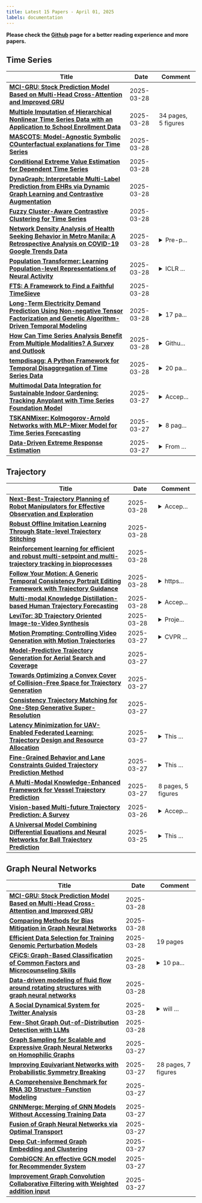 ```yaml
---
title: Latest 15 Papers - April 01, 2025
labels: documentation
---
```

**Please check the [Github](https://github.com/zezhishao/MTS_Daily_ArXiv) page for a better reading experience and more papers.**

## Time Series
| **Title** | **Date** | **Comment** |
| --- | --- | --- |
| **[MCI-GRU: Stock Prediction Model Based on Multi-Head Cross-Attention and Improved GRU](http://arxiv.org/abs/2410.20679v2)** | 2025-03-28 |  |
| **[Multiple Imputation of Hierarchical Nonlinear Time Series Data with an Application to School Enrollment Data](http://arxiv.org/abs/2401.01872v2)** | 2025-03-28 | 34 pages, 5 figures |
| **[MASCOTS: Model-Agnostic Symbolic COunterfactual explanations for Time Series](http://arxiv.org/abs/2503.22389v1)** | 2025-03-28 |  |
| **[Conditional Extreme Value Estimation for Dependent Time Series](http://arxiv.org/abs/2503.22366v1)** | 2025-03-28 |  |
| **[DynaGraph: Interpretable Multi-Label Prediction from EHRs via Dynamic Graph Learning and Contrastive Augmentation](http://arxiv.org/abs/2503.22257v1)** | 2025-03-28 |  |
| **[Fuzzy Cluster-Aware Contrastive Clustering for Time Series](http://arxiv.org/abs/2503.22211v1)** | 2025-03-28 |  |
| **[Network Density Analysis of Health Seeking Behavior in Metro Manila: A Retrospective Analysis on COVID-19 Google Trends Data](http://arxiv.org/abs/2503.21162v2)** | 2025-03-28 | <details><summary>Pre-p...</summary><p>Pre-print conference submission to ICMHI 2025 (see website here: https://www.icmhi.org/index.html), which it has been accepted. This has 12 pages, and 2 figures</p></details> |
| **[Population Transformer: Learning Population-level Representations of Neural Activity](http://arxiv.org/abs/2406.03044v4)** | 2025-03-28 | <details><summary>ICLR ...</summary><p>ICLR 2025, Project page https://glchau.github.io/population-transformer/</p></details> |
| **[FTS: A Framework to Find a Faithful TimeSieve](http://arxiv.org/abs/2405.19647v3)** | 2025-03-28 |  |
| **[Long-Term Electricity Demand Prediction Using Non-negative Tensor Factorization and Genetic Algorithm-Driven Temporal Modeling](http://arxiv.org/abs/2503.22132v1)** | 2025-03-28 | <details><summary>17 pa...</summary><p>17 pages, 9 figures, 10 tables</p></details> |
| **[How Can Time Series Analysis Benefit From Multiple Modalities? A Survey and Outlook](http://arxiv.org/abs/2503.11835v3)** | 2025-03-28 | <details><summary>Githu...</summary><p>Github Repo: https://github.com/AdityaLab/MM4TSA</p></details> |
| **[tempdisagg: A Python Framework for Temporal Disaggregation of Time Series Data](http://arxiv.org/abs/2503.22054v1)** | 2025-03-28 | <details><summary>20 pa...</summary><p>20 pages, 3 figures, 1 table. Software data paper describing the Python package tempdisagg</p></details> |
| **[Multimodal Data Integration for Sustainable Indoor Gardening: Tracking Anyplant with Time Series Foundation Model](http://arxiv.org/abs/2503.21932v1)** | 2025-03-27 | <details><summary>Accep...</summary><p>Accepted at ASCE International Conference on Computing in Civil Engineering (i3ce)</p></details> |
| **[TSKANMixer: Kolmogorov-Arnold Networks with MLP-Mixer Model for Time Series Forecasting](http://arxiv.org/abs/2502.18410v2)** | 2025-03-27 | <details><summary>8 pag...</summary><p>8 pages, 4 figures, 7 tables and accepted at the AI4TS: AI for Time Series Analysis workshop, AAAI 2025</p></details> |
| **[Data-Driven Extreme Response Estimation](http://arxiv.org/abs/2503.21638v1)** | 2025-03-27 | <details><summary>From ...</summary><p>From the 35th Symposium on Naval Hydrodynamics</p></details> |

## Trajectory
| **Title** | **Date** | **Comment** |
| --- | --- | --- |
| **[Next-Best-Trajectory Planning of Robot Manipulators for Effective Observation and Exploration](http://arxiv.org/abs/2503.22588v1)** | 2025-03-28 | <details><summary>Accep...</summary><p>Accepted for publication at the IEEE International Conference on Robotics and Automation (ICRA), 2025</p></details> |
| **[Robust Offline Imitation Learning Through State-level Trajectory Stitching](http://arxiv.org/abs/2503.22524v1)** | 2025-03-28 |  |
| **[Reinforcement learning for efficient and robust multi-setpoint and multi-trajectory tracking in bioprocesses](http://arxiv.org/abs/2503.22409v1)** | 2025-03-28 |  |
| **[Follow Your Motion: A Generic Temporal Consistency Portrait Editing Framework with Trajectory Guidance](http://arxiv.org/abs/2503.22225v1)** | 2025-03-28 | <details><summary>https...</summary><p>https://anonymous-hub1127.github.io/FYM.github.io/</p></details> |
| **[Multi-modal Knowledge Distillation-based Human Trajectory Forecasting](http://arxiv.org/abs/2503.22201v1)** | 2025-03-28 | <details><summary>Accep...</summary><p>Accepted to CVPR 2025</p></details> |
| **[LeviTor: 3D Trajectory Oriented Image-to-Video Synthesis](http://arxiv.org/abs/2412.15214v2)** | 2025-03-28 | <details><summary>Proje...</summary><p>Project page available at https://github.com/ant-research/LeviTor</p></details> |
| **[Motion Prompting: Controlling Video Generation with Motion Trajectories](http://arxiv.org/abs/2412.02700v2)** | 2025-03-27 | <details><summary>CVPR ...</summary><p>CVPR 2025 camera ready. Project page: https://motion-prompting.github.io/</p></details> |
| **[Model-Predictive Trajectory Generation for Aerial Search and Coverage](http://arxiv.org/abs/2403.05944v2)** | 2025-03-27 |  |
| **[Towards Optimizing a Convex Cover of Collision-Free Space for Trajectory Generation](http://arxiv.org/abs/2406.09631v3)** | 2025-03-27 |  |
| **[Consistency Trajectory Matching for One-Step Generative Super-Resolution](http://arxiv.org/abs/2503.20349v2)** | 2025-03-27 |  |
| **[Latency Minimization for UAV-Enabled Federated Learning: Trajectory Design and Resource Allocation](http://arxiv.org/abs/2412.07428v2)** | 2025-03-27 | <details><summary>This ...</summary><p>This manuscript has been submitted to IEEE</p></details> |
| **[Fine-Grained Behavior and Lane Constraints Guided Trajectory Prediction Method](http://arxiv.org/abs/2503.21477v1)** | 2025-03-27 | <details><summary>This ...</summary><p>This work has been submitted to the IEEE TIM for possible publication</p></details> |
| **[A Multi-Modal Knowledge-Enhanced Framework for Vessel Trajectory Prediction](http://arxiv.org/abs/2503.21834v1)** | 2025-03-27 | 8 pages, 5 figures |
| **[Vision-based Multi-future Trajectory Prediction: A Survey](http://arxiv.org/abs/2302.10463v2)** | 2025-03-26 | <details><summary>Accep...</summary><p>Accepted by TNNLS 2025</p></details> |
| **[A Universal Model Combining Differential Equations and Neural Networks for Ball Trajectory Prediction](http://arxiv.org/abs/2503.18584v2)** | 2025-03-25 | <details><summary>This ...</summary><p>This submission was made without my advisor's consent, and I mistakenly uploaded an incorrect version of the paper. Additionally, some content in the paper should not be made publicly available at this time, as per my advisor's wishes. I apologize for any inconvenience this may have caused</p></details> |

## Graph Neural Networks
| **Title** | **Date** | **Comment** |
| --- | --- | --- |
| **[MCI-GRU: Stock Prediction Model Based on Multi-Head Cross-Attention and Improved GRU](http://arxiv.org/abs/2410.20679v2)** | 2025-03-28 |  |
| **[Comparing Methods for Bias Mitigation in Graph Neural Networks](http://arxiv.org/abs/2503.22569v1)** | 2025-03-28 |  |
| **[Efficient Data Selection for Training Genomic Perturbation Models](http://arxiv.org/abs/2503.14571v2)** | 2025-03-28 | 19 pages |
| **[CFiCS: Graph-Based Classification of Common Factors and Microcounseling Skills](http://arxiv.org/abs/2503.22277v1)** | 2025-03-28 | <details><summary>10 pa...</summary><p>10 pages, 3 figures, 2 tables</p></details> |
| **[Data-driven modeling of fluid flow around rotating structures with graph neural networks](http://arxiv.org/abs/2503.22252v1)** | 2025-03-28 |  |
| **[A Social Dynamical System for Twitter Analysis](http://arxiv.org/abs/2503.19316v3)** | 2025-03-28 | <details><summary>will ...</summary><p>will be submitted to a journal soon</p></details> |
| **[Few-Shot Graph Out-of-Distribution Detection with LLMs](http://arxiv.org/abs/2503.22097v1)** | 2025-03-28 |  |
| **[Graph Sampling for Scalable and Expressive Graph Neural Networks on Homophilic Graphs](http://arxiv.org/abs/2410.16593v3)** | 2025-03-27 |  |
| **[Improving Equivariant Networks with Probabilistic Symmetry Breaking](http://arxiv.org/abs/2503.21985v1)** | 2025-03-27 | 28 pages, 7 figures |
| **[A Comprehensive Benchmark for RNA 3D Structure-Function Modeling](http://arxiv.org/abs/2503.21681v1)** | 2025-03-27 |  |
| **[GNNMerge: Merging of GNN Models Without Accessing Training Data](http://arxiv.org/abs/2503.03384v2)** | 2025-03-27 |  |
| **[Fusion of Graph Neural Networks via Optimal Transport](http://arxiv.org/abs/2503.21579v1)** | 2025-03-27 |  |
| **[Deep Cut-informed Graph Embedding and Clustering](http://arxiv.org/abs/2503.06635v2)** | 2025-03-27 |  |
| **[CombiGCN: An effective GCN model for Recommender System](http://arxiv.org/abs/2503.21471v1)** | 2025-03-27 |  |
| **[Improvement Graph Convolution Collaborative Filtering with Weighted addition input](http://arxiv.org/abs/2503.21468v1)** | 2025-03-27 |  |

